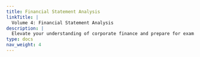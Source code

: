 ```yaml
---
title: Financial Statement Analysis
linkTitle: |
  Volume 4: Financial Statement Analysis
description: |
  Elevate your understanding of corporate finance and prepare for exam success with CFA® 2025 Level I, Volume 4: Financial Statement Analysis. This indispensable resource guides you through the intricacies of IFRS vs. US GAAP, ratio analysis, revenue recognition, and off-balance-sheet disclosures. Build a strong foundation for uncovering earnings quality, interpreting footnotes, and identifying key red flags impacting investment decisions. Offering real-world examples and practical techniques, Volume 4 bridges textbook theory with professional practice—equipping you with the analytical tools and confidence needed to excel in the rapidly shifting world of financial reporting and achieve success on the CFA® Level I exam.
type: docs
nav_weight: 4
---
```

